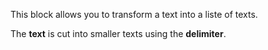 This block allows you to transform a text into a liste of texts.

The **text** is cut into smaller texts using the **delimiter**.